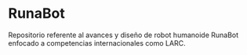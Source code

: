 # RunaBot
Repositorio referente al avances y diseño de robot humanoide RunaBot enfocado a competencias internacionales como LARC.

